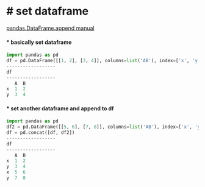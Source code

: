 # &#35; set dataframe
[pandas.DataFrame.append manual](https://pandas.pydata.org/docs/reference/api/pandas.DataFrame.append.html)

#### &#42; basically set dataframe
```python
import pandas as pd
df = pd.DataFrame([[1, 2], [3, 4]], columns=list('AB'), index=['x', 'y'])
------------------
df
------------------
   A  B
x  1  2
y  3  4
```

#### &#42; set another dataframe and append to df
```python
import pandas as pd
df2 = pd.DataFrame([[5, 6], [7, 8]], columns=list('AB'), index=['x', 'y'])
df = pd.concat([df, df2])
------------------
df
------------------
   A  B
x  1  2
y  3  4
x  5  6
y  7  8
